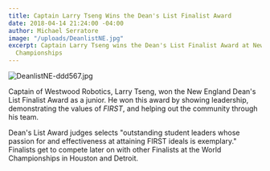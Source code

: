 ```yaml
---
title: Captain Larry Tseng Wins the Dean's List Finalist Award
date: 2018-04-14 21:24:00 -04:00
author: Michael Serratore
image: "/uploads/DeanlistNE.jpg"
excerpt: Captain Larry Tseng wins the Dean's List Finalist Award at New England District
  Championships
---
```


![DeanlistNE-ddd567.jpg](/uploads/DeanlistNE-ddd567.jpg)

Captain of Westwood Robotics, Larry Tseng, won the New England Dean's List Finalist Award as a junior. He won this award by showing leadership, demonstrating the values of *FIRST*, and helping out the community through his team.

Dean's List Award judges selects "outstanding student leaders whose passion for and effectiveness at attaining FIRST ideals is exemplary." Finalists get to compete later on with other Finalists at the World Championships in Houston and Detroit.